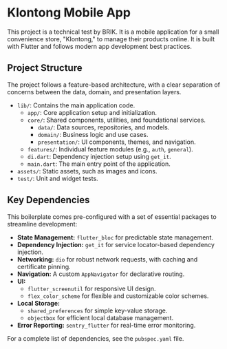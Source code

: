 # Klontong Mobile App

This project is a technical test by BRIK. It is a mobile application for a small convenience store, "Klontong," to manage their products online. It is built with Flutter and follows modern app development best practices.

## Project Structure

The project follows a feature-based architecture, with a clear separation of concerns between the data, domain, and presentation layers.

- `lib/`: Contains the main application code.
  - `app/`: Core application setup and initialization.
  - `core/`: Shared components, utilities, and foundational services.
    - `data/`: Data sources, repositories, and models.
    - `domain/`: Business logic and use cases.
    - `presentation/`: UI components, themes, and navigation.
  - `features/`: Individual feature modules (e.g., `auth`, `general`).
  - `di.dart`: Dependency injection setup using `get_it`.
  - `main.dart`: The main entry point of the application.
- `assets/`: Static assets, such as images and icons.
- `test/`: Unit and widget tests.

## Key Dependencies

This boilerplate comes pre-configured with a set of essential packages to streamline development:

- **State Management:** `flutter_bloc` for predictable state management.
- **Dependency Injection:** `get_it` for service locator-based dependency injection.
- **Networking:** `dio` for robust network requests, with caching and certificate pinning.
- **Navigation:** A custom `AppNavigator` for declarative routing.
- **UI:**
  - `flutter_screenutil` for responsive UI design.
  - `flex_color_scheme` for flexible and customizable color schemes.
- **Local Storage:**
  - `shared_preferences` for simple key-value storage.
  - `objectbox` for efficient local database management.
- **Error Reporting:** `sentry_flutter` for real-time error monitoring.

For a complete list of dependencies, see the `pubspec.yaml` file.
